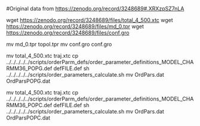 #Original data from https://zenodo.org/record/3248689#.XRXzpSZ7nLA



wget  https://zenodo.org/record/3248689/files/total_4_500.xtc
wget  https://zenodo.org/record/3248689/files/md_0.tpr
wget  https://zenodo.org/record/3248689/files/conf.gro

mv  md_0.tpr topol.tpr
mv  conf.gro conf.gro

mv  total_4_500.xtc traj.xtc
cp  ../../../../../scripts/orderParm_defs/order_parameter_definitions_MODEL_CHARMM36_POPG.def defFILE.def
sh ../../../../../scripts/order_parameters_calculate.sh
mv OrdPars.dat OrdParsPOPG.dat

mv  total_4_500.xtc traj.xtc
cp  ../../../../../scripts/orderParm_defs/order_parameter_definitions_MODEL_CHARMM36_POPC.def defFILE.def
sh ../../../../../scripts/order_parameters_calculate.sh
mv OrdPars.dat OrdParsPOPC.dat

